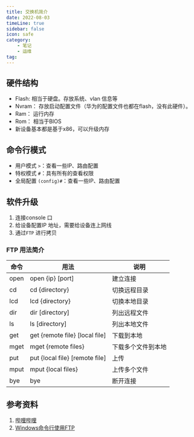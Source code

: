```yaml
---
title: 交换机简介  
date: 2022-08-03
timeLine: true
sidebar: false  
icon: safe
category:  
    - 笔记  
    - 运维      
tag:   
---  
```


## 硬件结构  
- Flash:  相当于硬盘。存放系统、vlan 信息等
- Nvram： 存放启动配置文件（华为的配置文件也都在flash，没有此硬件）。
- Ram： 运行内存
- Rom： 相当于BIOS  
- 新设备基本都是基于x86，可以升级内存  

## 命令行模式  
- 用户模式 `>`：查看一些IP、路由配置  
- 特权模式 `#`：具有所有的查看权限  
- 全局配置 `(config)#`：查看一些IP、路由配置  

## 软件升级  
1. 连接console 口  
2. 给设备配置IP 地址，需要给设备连上网线  
3. 通过`FTP` 进行拷贝  

### FTP 用法简介  

命令|用法|说明  
---|---|---
open|open {ip} [port]|建立连接  
cd| cd {directory}|切换远程目录  
lcd| lcd {directory}|切换本地目录  
dir| dir [directory]|列出远程文件  
ls| ls [directory]|列出本地文件  
get|get {remote file} [local file]|下载到本地
mget|mget {remote files}|下载多个文件到本地
put|put {local file} [remote file]|上传  
mput|mput {local files} |上传多个文件  
bye|bye|断开连接  

## 参考资料  
1. [哔哩哔哩](https://www.bilibili.com/video/BV1kE411N7JV)  
2. [Windows命令行使用FTP](https://www.cnblogs.com/whseay/p/3456038.html) 

